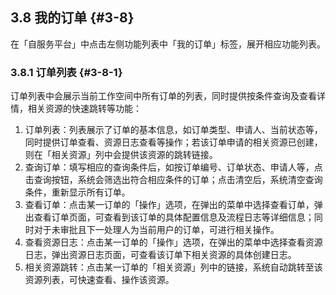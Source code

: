 ## 3.8 我的订单 {#3-8}

在「自服务平台」中点击左侧功能列表中「我的订单」标签，展开相应功能列表。

### 3.8.1 订单列表 {#3-8-1}

订单列表中会展示当前工作空间中所有订单的列表，同时提供按条件查询及查看详情，相关资源的快速跳转等功能：

1.  订单列表：列表展示了订单的基本信息，如订单类型、申请人、当前状态等，同时提供订单查看、资源日志查看等操作；若该订单申请的相关资源已创建，则在「相关资源」列中会提供该资源的跳转链接。
2.  查询订单：填写相应的查询条件后，如按订单编号、订单状态、申请人等，点击查询按钮，系统会筛选出符合相应条件的订单；点击清空后，系统清空查询条件，重新显示所有订单。
3.  查看订单：点击某一订单的「操作」选项，在弹出的菜单中选择查看订单，弹出查看订单页面，可查看到该订单的具体配置信息及流程日志等详细信息；同时对于未审批且下一处理人为当前用户的订单，可进行相关操作。
4.  查看资源日志：点击某一订单的「操作」选项，在弹出的菜单中选择查看资源日志，弹出资源日志页面，可查看该订单下相关资源的具体创建日志。
5.  相关资源跳转：点击某一订单的「相关资源」列中的链接，系统自动跳转至该资源列表，可快速查看、操作该资源。
